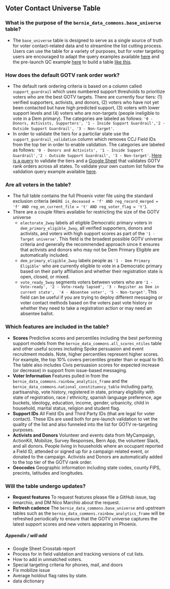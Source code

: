 
## Voter Contact Universe Table

### What is the purpose of the `bernie_data_commons.base_universe` table?
* The `base_universe` table is designed to serve as a single source of truth for voter contact-related data and to streamline the list cutting process. Users can use the table for a variety of purposes, but for voter targeting users are encouraged to adapt the query examples available [here](https://github.com/Bernie-2020/bernie-targeting/blob/master/universes/query-templates/example-queries.sql) and the pre-launch QC example [here](https://github.com/Bernie-2020/bernie-targeting/blob/master/universes/query-templates/example_queries_prelaunch_qc.sql) to build a table [like this](https://docs.google.com/spreadsheets/d/15DofB9NSfflGj0GoHNd_XT8OdDGU0SXNnvIQs8N0TRc/edit#gid=0).

### How does the default GOTV rank order work?
* The default rank ordering criteria is based on a column called `support_guardrail` which uses numbered support thresholds to prioritize voters who are the best GOTV targets. There are currently four tiers: (1) verified supporters, activists, and donors, (2) voters who have not yet been contacted but have high predicted support, (3) voters with lower support levels and (4) voters who are non-targets (people ineligible to vote in a Dem primary). The categories are labeled as follows: `'0 - Donors, Activists, Supporters', '1 - Inside Support Guardrail','2 - Outside Support Guardrail', '3 - Non-target'`. 
* In order to validate the tiers for a particilar state use the `support_guardrail_validation` column which removes CCJ Field IDs from the top tier in order to enable validation. The categories are labeled as follows: `'0 - Donors and Activists', '1 - Inside Support Guardrail','2 - Outside Support Guardrail', '3 - Non-target'`. [Here is a query](https://github.com/Bernie-2020/bernie-targeting/blob/master/universes/scores-eval.sql) to validate the tiers and a [Google Sheet](https://docs.google.com/spreadsheets/d/1sAgFBeBmHRSxzDC-1DBqvUFokNXQ8fqPphbGUK2awdE/edit#gid=1022689451) that validates GOTV rank orders across all states. To validate your own custom list follow the validation query example available [here](https://github.com/Bernie-2020/bernie-targeting/blob/master/universes/query-templates/example_queries_prelaunch_qc.sql).

### Are all voters in the table?
* The full table contains the full Phoenix voter file using the standard exclusion criteria (`WHERE is_deceased = 'f' AND reg_record_merged = 'f' AND reg_on_current_file = 't' AND reg_voter_flag = 't'`). 
* There are a couple filters available for restricting the size of the GOTV universe
    * `electorate_2way` labels all eligible Democratic primary voters in `dem_primary_eligible_2way`, all verified supporters, donors and activists, and voters with high support scores as part of the `'1 - Target universe'`. This field is the broadest possible GOTV universe criteria and generally the recommended approach since it ensures that activists and donors who may not be Dem Primary Eligible are automatically included.
    * `dem_primary_eligible_2way` labels people as `'1 - Dem Primary Eligible'` who are currently eligible to vote in a Democratic primary based on their party affiliation and whether their registration state is open, closed, or mixed.
    * `vote_ready_5way` segments voters between voters who are `'1 - Vote-ready', '2 - Vote-ready lapsed', '3 - Register as Dem in current state',  '4 - Absentee voter', '5 - Non-target'`. This field can be useful if you are trying to deploy different messaging or voter contact methods based on the voters past vote history or whether they need to take a registration action or may need an absentee ballot.
    
### Which features are included in the table? 
* **Scores** Predictive scores and percentiles including the best performing support models from the `bernie_data_commons.all_scores_ntiles` table and other useful scores including Spoke persuasion and event recruitment models. Note, higher percentiles represent higher scores. For example, the top 10% covers percentiles greater than or equal to 90. The table also includes Civis persuasion scores for expected increase (or decrease) in support from issue-based messaging.
* **Voter Information** Features pulled in from the `bernie_data_commons.rainbow_analytics_frame` and the `bernie_data_commons.national_constituency_table` including party, partisanship, vote history, registered in state, primary eligibility with state of registration, race / ethnicity, spanish language preference, age buckets, ideology, education, income, gender, urbanicity, child in household, marital status, religion and student flag.
* **Support IDs** All Field IDs and Third Party IDs (that are legal for voter contact). These IDs are used both for pre-launch validation to vet the quality of the list and also funneled into the list for GOTV re-targeting purposes.
* **Activists and Donors** Volunteer and events data from MyCampaign, ActionKit, Mobilize, Survey Responses, Bern App, the volunteer Slack, and all donors. People living in households where an occupant reported a Field ID, attended or signed up for a campaign related event, or donated to the campaign. Activists and Donors are automatically added to the top tier of the GOTV rank order.
* **Geocodes** Geographic information including state codes, county FIPS, precints, latitudes and longitudes.

### Will the table undergo updates? 
* **Request features** To request features please file a GitHub issue, tag nmarchio, and DM Nico Marchio about the request.
* **Refresh cadence** The `bernie_data_commons.base_universe` and upstream tables such as the `bernie_data_commons.rainbow_analytics_frame` will be refreshed periodically to ensure that the GOTV universe captures the latest support scores and new voters appearing in Phoenix.



##### Appendix / will add
* Google Sheet Crosstab report
* Process for in field validation and tracking versions of cut lists.
* How to add in unmatched voters. 
* Special targeting criteria for phones, mail, and doors
* Fix mobilize issue
* Average holdout flag rates by state.
* data dictionary




